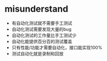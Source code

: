 # misunderstand
* 有自动化测试就不需要手工测试
* 自动化测试需要发现大量的bug
* 自动化测试的工作量比手工测试少
* 自动化能提供百分百的测试覆盖
* 只有性能/功能才需要自动化，接口能实现100%
* 测试自动化就是录制和回放
